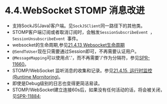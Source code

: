 # 4.4.WebSocket STOMP 消息改进

* 支持SockJS(Java)客户端。见`SockJSClient`同一路径下的其他类。
* STOMP客户端订阅或者取消订阅时，会触发`SessionSubscribeEvent `，`SessionUnsubscribeEvent `事件。
* websocket的生命周期,参见[21.4.13 Websocket生命周期]()
* `@SendToUser`现在只需要通过Session即可，不再需要认证用户。
* `@MessageMapping`可以使用点'.'，而不再需要'/'作为分隔符，参见[SPR-11660](https://jira.spring.io/browse/SPR-11660)。
* STOMP/WebSocket 监听消息的收集和记录。参见[21.4.15, 运行时监控(Runtime Mornitoring)]()。
* 即使是Debug级别的日志也变得更简洁易读。
* STOMP/WebSocket建立连接60s后，如果没有任何活动的话，将会被关闭，见[SPR-11884](https://jira.spring.io/browse/SPR-11884);